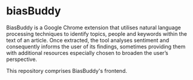 # biasBuddy
BiasBuddy is a Google Chrome extension that utilises natural language processing techniques to identify topics, people and keywords within the text of an article. Once extracted, the tool analyses sentiment and consequently informs the user of its findings, sometimes providing them with additional resources especially chosen to broaden the user’s perspective.

This repository comprises BiasBuddy's frontend.
